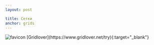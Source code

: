 ```yaml
---
layout: post

title: Сетки
anchor: grids
---
```


<img src="https://www.gridlover.net/assets/gridlover-icon-746d06c33c515b53deb17613c66cdd6dc8529e6fb63e782dea23da4df3338004.png" alt="favicon"/>
[Gridlover](https://www.gridlover.net/try){:target="_blank"}    
